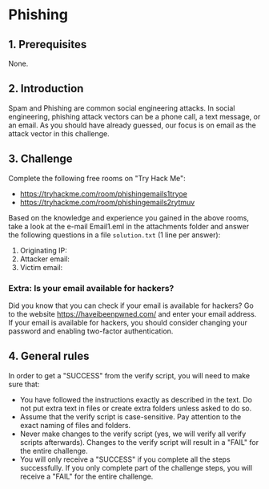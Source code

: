 # Phishing

## 1. Prerequisites

None.

## 2. Introduction

Spam and Phishing are common social engineering attacks. In social engineering, phishing attack vectors can be a phone call, a text message, or an email. As you should have already guessed, our focus is on email as the attack vector in this challenge.

## 3. Challenge

Complete the following free rooms on "Try Hack Me":

- https://tryhackme.com/room/phishingemails1tryoe
- https://tryhackme.com/room/phishingemails2rytmuv

Based on the knowledge and experience you gained in the above rooms, take a look at the e-mail Email1.eml in the attachments folder and answer the following questions in a file `solution.txt` (1 line per answer):

1. Originating IP:
2. Attacker email:
3. Victim email:

### Extra: Is your email available for hackers?

Did you know that you can check if your email is available for hackers? Go to the website https://haveibeenpwned.com/ and enter your email address. If your email is available for hackers, you should consider changing your password and enabling two-factor authentication.

## 4. General rules

In order to get a "SUCCESS" from the verify script, you will need to make sure that:

- You have followed the instructions exactly as described in the text. Do not put extra text in files or create extra folders unless asked to do so.
- Assume that the verify script is case-sensitive. Pay attention to the exact naming of files and folders.
- Never make changes to the verify script (yes, we will verify all verify scripts afterwards). Changes to the verify script will result in a "FAIL" for the entire challenge.
- You will only receive a "SUCCESS" if you complete all the steps successfully. If you only complete part of the challenge steps, you will receive a "FAIL" for the entire challenge.

